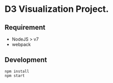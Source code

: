 # D3 Visualization Project.
## Requirement
- NodeJS > v7
- webpack

## Development

```
npm install
npm start
```
